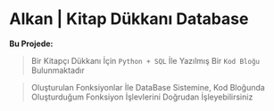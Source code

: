 # Alkan | Kitap Dükkanı Database

**Bu Projede:**

> Bir Kitapçı Dükkanı İçin ``Python + SQL`` İle Yazılmış Bir ``Kod Bloğu`` Bulunmaktadır

> Oluşturulan Fonksiyonlar İle DataBase Sistemine, Kod Bloğunda Oluşturduğum Fonksiyon İşlevlerini Doğrudan İşleyebilirsiniz